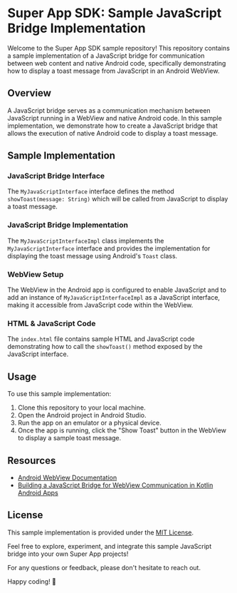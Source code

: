 # Super App SDK: Sample JavaScript Bridge Implementation

Welcome to the Super App SDK sample repository! This repository contains a sample implementation of a JavaScript bridge for communication between web content and native Android code, specifically demonstrating how to display a toast message from JavaScript in an Android WebView.

## Overview

A JavaScript bridge serves as a communication mechanism between JavaScript running in a WebView and native Android code. In this sample implementation, we demonstrate how to create a JavaScript bridge that allows the execution of native Android code to display a toast message.

## Sample Implementation

### JavaScript Bridge Interface

The `MyJavaScriptInterface` interface defines the method `showToast(message: String)` which will be called from JavaScript to display a toast message.

### JavaScript Bridge Implementation

The `MyJavaScriptInterfaceImpl` class implements the `MyJavaScriptInterface` interface and provides the implementation for displaying the toast message using Android's `Toast` class.

### WebView Setup

The WebView in the Android app is configured to enable JavaScript and to add an instance of `MyJavaScriptInterfaceImpl` as a JavaScript interface, making it accessible from JavaScript code within the WebView.

### HTML & JavaScript Code

The `index.html` file contains sample HTML and JavaScript code demonstrating how to call the `showToast()` method exposed by the JavaScript interface.

## Usage

To use this sample implementation:

1. Clone this repository to your local machine.
2. Open the Android project in Android Studio.
3. Run the app on an emulator or a physical device.
4. Once the app is running, click the "Show Toast" button in the WebView to display a sample toast message.

## Resources

- [Android WebView Documentation](https://developer.android.com/reference/android/webkit/WebView)
- [Building a JavaScript Bridge for WebView Communication in Kotlin Android Apps](<https://kaleabolani.medium.com/the-bedrock-of-a-super-app-sdk-js-bridges-b79d2f49b428>)

## License

This sample implementation is provided under the [MIT License](LICENSE).

Feel free to explore, experiment, and integrate this sample JavaScript bridge into your own Super App projects!

For any questions or feedback, please don't hesitate to reach out.

Happy coding! 🚀
